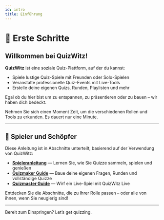 ```yaml
---
id: intro
title: Einführung
---
```


# 🎉 Erste Schritte

## Willkommen bei QuizWitz!

**QuizWitz** ist eine soziale Quiz-Plattform, auf der du kannst:

- Spiele lustige Quiz-Spiele mit Freunden oder Solo-Spielen
- Veranstalte professionelle Quiz-Events mit Live-Tools
- Erstelle deine eigenen Quizs, Runden, Playlisten und mehr

Egal ob du hier bist um zu entspannen, zu präsentieren oder zu bauen – wir haben dich bedeckt.

Nehmen Sie sich einen Moment Zeit, um die verschiedenen Rollen und Tools zu erkunden. Es dauert nur eine Minute.

---

## 👥 Spieler und Schöpfer

Diese Anleitung ist in Abschnitte unterteilt, basierend auf der Verwendung von QuizWitz:

- [**Spieleranleitung**](players/001-playing-quizwitz.md) — Lernen Sie, wie Sie Quizze sammeln, spielen und genießen
- [**Quizmaker Guide**](editor/002-for-the-quizmakers.md) — Baue deine eigenen Fragen, Runden und vollständige Quizze
- [**Quizmaster Guide**](quizmaster/001-introduction.md) — Wirf ein Live-Spiel mit QuizWitz Live

Entdecken Sie die Abschnitte, die zu Ihrer Rolle passen – oder alle von ihnen, wenn Sie neugierig sind!

---

Bereit zum Einspringen? Let’s get quizzing.
